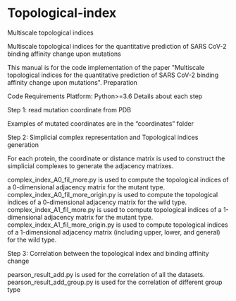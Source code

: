 # Topological-index
Multiscale topological indices

Multiscale topological indices for the quantitative prediction of SARS CoV-2 binding affinity change upon mutations

This manual is for the code implementation of the paper "Multiscale topological indices for the quantitative prediction of SARS CoV-2 binding affinity change upon mutations".
Preparation

Code Requirements Platform: Python>=3.6
Details about each step

Step 1: read mutation coordinate from PDB

Examples of mutated coordinates are in the “coordinates” folder

Step 2: Simplicial complex representation and Topological indices generation

For each protein, the coordinate or distance matrix is used to construct the simplicial complexes to generate the adjacency matrixes.

complex_index_A0_fil_more.py is used to compute the topological indices of a 0-dimensional adjacency matrix for the mutant type.
complex_index_A0_fil_more_origin.py is used to compute the topological indices of a 0-dimensional adjacency matrix for the wild type.
complex_index_A1_fil_more.py is used to compute topological indices of a 1-dimensional adjacency matrix for the mutant type.
complex_index_A1_fil_more_origin.py is used to compute topological indices of a 1-dimensional adjacency matrix (including upper, lower, and general) for the wild type.

Step 3: Correlation between the topological index and binding affinity change

pearson_result_add.py is used for the correlation of all the datasets.
pearson_result_add_group.py is used for the correlation of different group type
